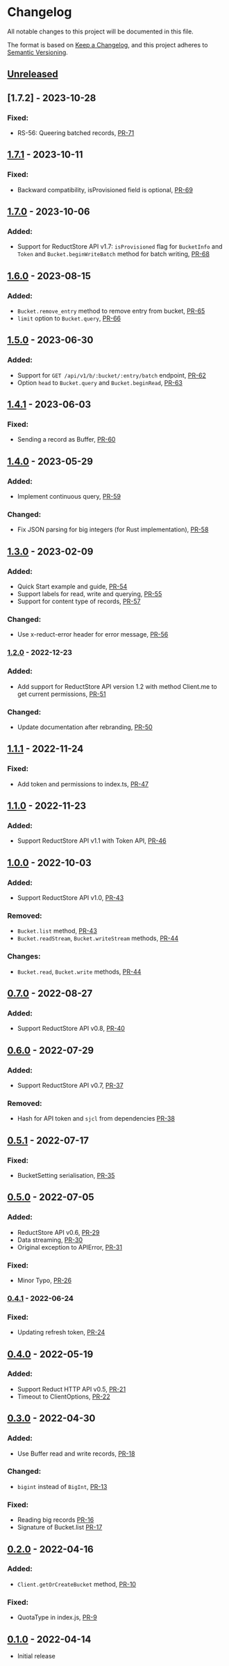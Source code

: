 # Changelog

All notable changes to this project will be documented in this file.

The format is based on [Keep a Changelog](https://keepachangelog.com/en/1.0.0/),
and this project adheres to [Semantic Versioning](https://semver.org/spec/v2.0.0.html).

## [Unreleased]

## [1.7.2] - 2023-10-28

### Fixed:

- RS-56: Queering batched records, [PR-71](https://github.com/reductstore/reduct-js/pull/71)

## [1.7.1] - 2023-10-11

### Fixed:

- Backward compatibility, isProvisioned field is optional, [PR-69](https://github.com/reductstore/reduct-js/pull/69)

## [1.7.0] - 2023-10-06

### Added:

- Support for ReductStore API v1.7: `isProvisioned` flag for `BucketInfo` and `Token` and `Bucket.beginWriteBatch`
  method for batch writing, [PR-68](https://github.com/reductstore/reduct-js/pull/68)

## [1.6.0] - 2023-08-15

### Added:

- `Bucket.remove_entry` method to remove entry from bucket, [PR-65](https://github.com/reductstore/reduct-js/pull/65)
- `limit` option to `Bucket.query`, [PR-66](https://github.com/reductstore/reduct-js/pull/66)

## [1.5.0] - 2023-06-30

### Added:

- Support for `GET /api/v1/b/:bucket/:entry/batch` endpoint, [PR-62](https://github.com/reductstore/reduct-js/pull/62)
- Option `head` to `Bucket.query` and `Bucket.beginRead`, [PR-63](https://github.com/reductstore/reduct-js/pull/63)

## [1.4.1] - 2023-06-03

### Fixed:

- Sending a record as Buffer, [PR-60](https://github.com/reductstore/reduct-js/pull/60)

## [1.4.0] - 2023-05-29

### Added:

- Implement continuous query, [PR-59](https://github.com/reductstore/reduct-js/pull/59)

### Changed:

- Fix JSON parsing for big integers (for Rust implementation), [PR-58](https://github.com/reductstore/reduct-js/pull/58)

## [1.3.0] - 2023-02-09

### Added:

- Quick Start example and guide, [PR-54](https://github.com/reductstore/reduct-js/pull/54)
- Support labels for read, write and querying, [PR-55](https://github.com/reductstore/reduct-js/pull/55)
- Support for content type of records, [PR-57](https://github.com/reductstore/reduct-js/pull/57)

### Changed:

- Use x-reduct-error header for error message, [PR-56](https://github.com/reductstore/reduct-js/pull/56)

### [1.2.0] - 2022-12-23

### Added:

- Add support for ReductStore API version 1.2 with method Client.me to get current
  permissions, [PR-51](https://github.com/reductstore/reduct-js/pull/51)

### Changed:

- Update documentation after rebranding, [PR-50](https://github.com/reductstore/reduct-py/pull/50)

## [1.1.1] - 2022-11-24

### Fixed:

- Add token and permissions to index.ts, [PR-47](https://github.com/reduct-storage/reduct-js/pull/46)

## [1.1.0] - 2022-11-23

### Added:

- Support ReductStore API v1.1 with Token API, [PR-46](https://github.com/reduct-storage/reduct-js/pull/46)

## [1.0.0] - 2022-10-03

### Added:

- Support ReductStore API v1.0, [PR-43](https://github.com/reduct-storage/reduct-js/pull/43)

### Removed:

- `Bucket.list` method, [PR-43](https://github.com/reduct-storage/reduct-js/pull/43)
- `Bucket.readStream`, `Bucket.writeStream` methods, [PR-44](https://github.com/reduct-storage/reduct-js/pull/44)

### Changes:

- `Bucket.read`, `Bucket.write` methods, [PR-44](https://github.com/reduct-storage/reduct-js/pull/44)

## [0.7.0] - 2022-08-27

### Added:

- Support ReductStore API v0.8, [PR-40](https://github.com/reduct-storage/reduct-js/pull/40)

## [0.6.0] - 2022-07-29

### Added:

- Support ReductStore API v0.7, [PR-37](https://github.com/reduct-storage/reduct-js/pull/37)

### Removed:

- Hash for API token and `sjcl` from dependencies [PR-38](https://github.com/reduct-storage/reduct-js/pull/38)

## [0.5.1] - 2022-07-17

### Fixed:

- BucketSetting serialisation, [PR-35](https://github.com/reduct-storage/reduct-js/pull/35)

## [0.5.0] - 2022-07-05

### Added:

- ReductStore API v0.6, [PR-29](https://github.com/reduct-storage/reduct-js/pull/29)
- Data streaming, [PR-30](https://github.com/reduct-storage/reduct-js/pull/30)
- Original exception to APIError, [PR-31](https://github.com/reduct-storage/reduct-js/pull/31)

### Fixed:

- Minor Typo, [PR-26](https://github.com/reduct-storage/reduct-js/pull/26)

### [0.4.1] - 2022-06-24

### Fixed:

- Updating refresh token, [PR-24](https://github.com/reduct-storage/reduct-js/pull/24)

## [0.4.0] - 2022-05-19

### Added:

- Support Reduct HTTP API v0.5, [PR-21](https://github.com/reduct-storage/reduct-js/pull/21)
- Timeout to ClientOptions, [PR-22](https://github.com/reduct-storage/reduct-js/pull/22)

## [0.3.0] - 2022-04-30

### Added:

- Use Buffer read and write records, [PR-18](https://github.com/reduct-storage/reduct-js/pull/18)

### Changed:

- `bigint` instead of `BigInt`, [PR-13](https://github.com/reduct-storage/reduct-js/pull/13)

### Fixed:

- Reading big records [PR-16](https://github.com/reduct-storage/reduct-js/pull/16)
- Signature of Bucket.list [PR-17](https://github.com/reduct-storage/reduct-js/pull/17)

## [0.2.0] - 2022-04-16

### Added:

- `Client.getOrCreateBucket` method, [PR-10](https://github.com/reduct-storage/reduct-js/pull/10)

### Fixed:

* QuotaType in index.js, [PR-9](https://github.com/reduct-storage/reduct-js/pull/9)

## [0.1.0]  - 2022-04-14

- Initial release

[Unreleased]: https://github.com/reduct-storage/reduct-js/compare/v1.7.1...HEAD

[1.7.1]: https://github.com/reduct-storage/reduct-js/compare/v1.7.0...v1.7.1

[1.7.0]: https://github.com/reduct-storage/reduct-js/compare/v1.6.0...v1.7.0

[1.6.0]: https://github.com/reduct-storage/reduct-js/compare/v1.5.0...v1.6.0

[1.5.0]: https://github.com/reduct-storage/reduct-js/compare/v1.4.1...v1.5.0

[1.4.1]: https://github.com/reduct-storage/reduct-js/compare/v1.4.0...v1.4.1

[1.4.0]: https://github.com/reduct-storage/reduct-js/compare/v1.3.0...v1.4.0

[1.3.0]: https://github.com/reduct-storage/reduct-js/compare/v1.2.0...v1.3.0

[1.2.0]: https://github.com/reduct-storage/reduct-js/compare/v1.1.1...v1.2.0

[1.1.1]: https://github.com/reduct-storage/reduct-js/compare/v1.1.0...v1.1.1

[1.1.0]: https://github.com/reduct-storage/reduct-js/compare/v1.0.0...v1.1.0

[1.0.0]: https://github.com/reduct-storage/reduct-js/compare/v0.7.0...v1.0.0

[0.7.0]: https://github.com/reduct-storage/reduct-js/compare/v0.6.0...v0.7.0

[0.6.0]: https://github.com/reduct-storage/reduct-js/compare/v0.5.1...v0.6.0

[0.5.1]: https://github.com/reduct-storage/reduct-js/compare/v0.5.0...v0.5.1

[0.5.0]: https://github.com/reduct-storage/reduct-js/compare/v0.4.1...v0.5.0

[0.4.1]: https://github.com/reduct-storage/reduct-js/compare/v0.4.0...v0.4.1

[0.4.0]: https://github.com/reduct-storage/reduct-js/compare/v0.3.0...v0.4.0

[0.3.0]: https://github.com/reduct-storage/reduct-js/compare/v0.2.0...v0.3.0

[0.2.0]: https://github.com/reduct-storage/reduct-js/compare/v0.1.0...v0.2.0

[0.1.0]: https://github.com/reduct-storage/reduct-js/compare/tag/v0.1.0

